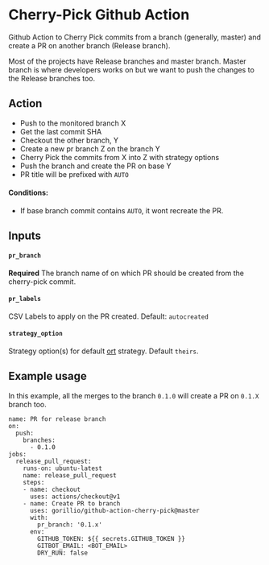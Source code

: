 # Cherry-Pick Github Action

Github Action to Cherry Pick commits from a branch (generally, master) and create a PR 
on another branch (Release branch).

Most of the projects have Release branches and master branch. Master branch is where
developers works on but we want to push the changes to the Release branches too. 


## Action

* Push to the monitored branch X
* Get the last commit SHA
* Checkout the other branch, Y
* Create a new pr branch Z on the branch Y
* Cherry Pick the commits from X into Z with strategy options
* Push the branch and create the PR on base Y 
* PR title will be prefixed with `AUTO`

#### Conditions:
* If base branch commit contains `AUTO`, it wont recreate the PR.

## Inputs

#### `pr_branch`

**Required** The branch name of on which PR should be created from the cherry-pick commit. 

#### `pr_labels`

CSV Labels to apply on the PR created. Default: `autocreated` 

#### `strategy_option`

Strategy option(s) for default [ort](https://git-scm.com/docs/merge-strategies#Documentation/merge-strategies.txt-ort) strategy. Default `theirs`.

## Example usage

In this example, all the merges to the branch `0.1.0` will create a PR on `0.1.X` branch too. 

```
name: PR for release branch
on:
  push:
    branches:
      - 0.1.0
jobs:
  release_pull_request:
    runs-on: ubuntu-latest
    name: release_pull_request
    steps:
    - name: checkout
      uses: actions/checkout@v1
    - name: Create PR to branch
      uses: gorillio/github-action-cherry-pick@master
      with:
        pr_branch: '0.1.x'
      env:
        GITHUB_TOKEN: ${{ secrets.GITHUB_TOKEN }}
        GITBOT_EMAIL: <BOT_EMAIL>
        DRY_RUN: false
```
